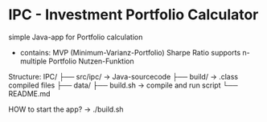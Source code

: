 # IPC - Investment Portfolio Calculator

simple Java-app for Portfolio calculation
- contains: MVP (Minimum-Varianz-Portfolio)
            Sharpe Ratio
            supports n-multiple Portfolio
            Nutzen-Funktion

Structure: 
    IPC/
├── src/ipc/ → Java-sourcecode
├── build/ → .class compiled files
├── data/ 
├── build.sh → compile and run script
└── README.md

HOW to start the app?
-> ./build.sh
